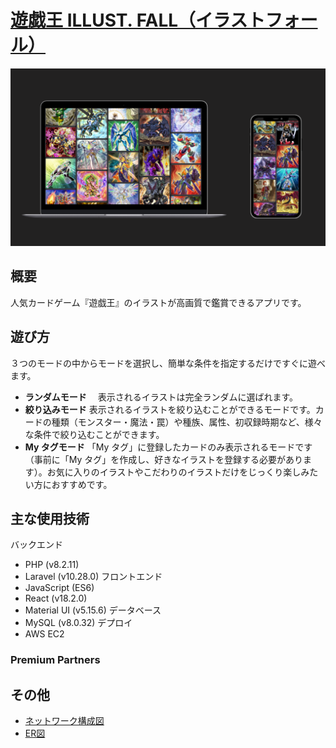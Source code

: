 # [遊戯王 ILLUST. FALL（イラストフォール）](http://yugiohim.com)

![ロゴ画像](/public/images/gallery08.png)

## 概要

人気カードゲーム『遊戯王』のイラストが高画質で鑑賞できるアプリです。

## 遊び方

３つのモードの中からモードを選択し、簡単な条件を指定するだけですぐに遊べます。

-   **ランダムモード**
    　表示されるイラストは完全ランダムに選ばれます。
-   **絞り込みモード**
    表示されるイラストを絞り込むことができるモードです。カードの種類（モンスター・魔法・罠）や種族、属性、初収録時期など、様々な条件で絞り込むことができます。
-   **My タグモード**
    「My タグ」に登録したカードのみ表示されるモードです（事前に「My タグ」を作成し、好きなイラストを登録する必要があります）。お気に入りのイラストやこだわりのイラストだけをじっくり楽しみたい方におすすめです。

## 主な使用技術

バックエンド
-   PHP (v8.2.11)
-   Laravel (v10.28.0)
フロントエンド
-   JavaScript (ES6)
-   React (v18.2.0)
-   Material UI (v5.15.6)
データベース
-   MySQL (v8.0.32)
デプロイ
-   AWS EC2

### Premium Partners

## その他
-   [ネットワーク構成図](/public/images/network_structure.png)
-   [ER図](/public/images/ER.png)
